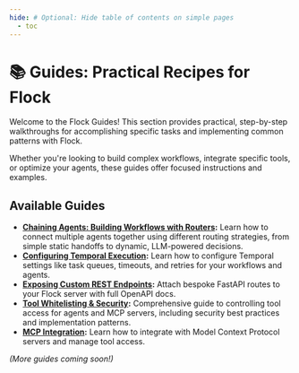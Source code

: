 ```yaml
---
hide: # Optional: Hide table of contents on simple pages
  - toc
---
```


# 📚 Guides: Practical Recipes for Flock

Welcome to the Flock Guides! This section provides practical, step-by-step walkthroughs for accomplishing specific tasks and implementing common patterns with Flock.

Whether you're looking to build complex workflows, integrate specific tools, or optimize your agents, these guides offer focused instructions and examples.

## Available Guides

*   **[Chaining Agents: Building Workflows with Routers](chaining-agents.md):** Learn how to connect multiple agents together using different routing strategies, from simple static handoffs to dynamic, LLM-powered decisions.
*   **[Configuring Temporal Execution](temporal-configuration.md):** Learn how to configure Temporal settings like task queues, timeouts, and retries for your workflows and agents.
*   **[Exposing Custom REST Endpoints](custom-endpoints.md):** Attach bespoke FastAPI routes to your Flock server with full OpenAPI docs.
*   **[Tool Whitelisting & Security](tool-whitelist.md):** Comprehensive guide to controlling tool access for agents and MCP servers, including security best practices and implementation patterns.
*   **[MCP Integration](mcp.md):** Learn how to integrate with Model Context Protocol servers and manage tool access.

*(More guides coming soon!)*
